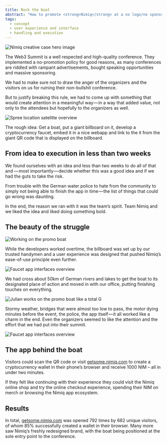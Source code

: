 ```yaml
---
title: Rock the boat
abstract: "How to promote <strong>Nimiq</strong> at a no logo/no sponsor conference? With a huge floating banner, weatherproof marketeers and a designated onboarding app obviously."
tags:
  - concept
  - user experience and interface
  - handling and execution
---
```

![Nimiq creative case hero image](/cases/creative_nimiq/hero.jpg)

The Web3 Summit is a well respected and high-quality conference. They implemented a no-promotion policy for good reasons, as many conferences are riddled with rampant advertisements, bought speaking opportunities and massive sponsoring. 

We had to make sure not to draw the anger of the organizers and the visitors on us for ruining their non-bullshit conference. 

But to justify breaking this rule, we had to come up with something that would create attention in a meaningful way — in a way that added value, not only to the attendees but hopefully to the organizers as well.

![Spree location satelitte overview](/cases/creative_nimiq/location.jpg)

The rough idea: Get a boat, put a giant billboard on it, develop a cryptocurrency faucet, embed it in a nice webapp and link to the it from the giant QR code that is displayed on the billboard. 

## From idea to execution in less than two weeks
We found ourselves with an idea and less than two weeks to do all of that and — most importantly — decide whether this was a good idea and if we had the guts to take the risk.

From trouble with the German water police to hate from the community to simply not being able to finish the app in time — the list of things that could go wrong was daunting.

In the end, the reason we ran with it was the team’s spirit. Team Nimiq and we liked the idea and liked doing something bold. 

## The beauty of the struggle
![Working on the promo boat](/cases/creative_nimiq/workinprogress.jpg)

While the developers worked overtime, the billboard was set up by our trusted handymen and a user experience was designed that pushed Nimiq’s ease-of-use principle even further.

![Faucet app interfaces overview](/cases/creative_nimiq/interfaces.jpeg)

We had cross about 50km of German rivers and lakes to get the boat to its designated place of action and moved in with our office, putting finishing touches on everything.

![Julian works on the promo boat like a total G](/cases/creative_nimiq/boatworking.jpg)

Stormy weather, bridges that were almost too low to pass, the motor dying minutes before the event, the police, the app itself — it all worked like a charm in the end. Even the organizers seemed to like the attention and the effort that we had put into their summit.

![Faucet app interfaces overview](/cases/creative_nimiq/wheather.jpeg)

## The app behind the boat
Visitors could scan the QR code or visit [getsome.nimiq.com](https://getsome.nimiq.com/) to create a cryptocurrency wallet in their phone’s browser and receive 1000 NIM – all in under two minutes. 

If they felt like continuing with their experience they could visit the Nimiq online shop and try the online checkout experience, spending their NIM on merch or browsing the Nimiq app ecosystem.

## Results
In total, [getsome.nimiq.com](https://getsome.nimiq.com/) was opened 792 times by 682 unique visitors, of whom 85% successfully created a wallet in their browser. Many more saw Nimiq’s freshly redesigned brand, with the boat being positioned at the sole entry point to the conference.